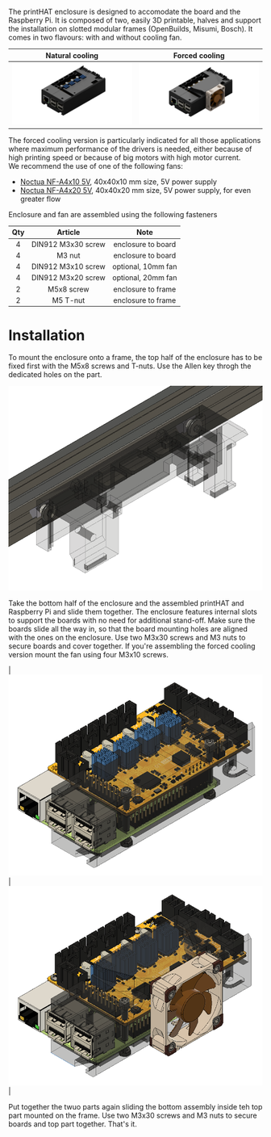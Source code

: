 The printHAT enclosure is designed to accomodate the board and the Raspberry Pi. It is composed of two, easily 3D printable, halves and support the installation on slotted modular frames (OpenBuilds, Misumi, Bosch). It comes in two flavours: with and without cooling fan. 

| Natural cooling  | Forced cooling | 
|:-------------------------:|:-------:|
|![alt](../../img/case_pHAT_1.0_back.png) | ![alt](../../img/case_pHAT_1.0_fan_back.png) |

The forced cooling version is particularly indicated for all those applications where maximum performance of the drivers is needed, either because of high printing speed or because of big motors with high motor current.  
We recommend the use of one of the following fans:
* [Noctua NF-A4x10 5V](https://noctua.at/en/products/fan/nf-a4x10-5v), 40x40x10 mm size, 5V power supply
* [Noctua NF-A4x20 5V](https://noctua.at/en/products/fan/nf-a4x20-5v), 40x40x20 mm size, 5V power supply, for even greater flow

Enclosure and fan are assembled using the following fasteners  

| Qty | Article | Note |
|:---:|:---:|:---:|
| 4 | DIN912 M3x30 screw | enclosure to board  |
| 4 | M3 nut  | enclosure to board  |
| 4 | DIN912 M3x10 screw  | optional, 10mm fan  |
| 4 | DIN912 M3x20 screw  | optional, 20mm fan  |
| 2 | M5x8 screw  | enclosure to frame |
| 2 | M5 T-nut | enclosure to frame |

# Installation
To mount the enclosure onto a frame, the top half of the enclosure has to be fixed first with the M5x8 screws and T-nuts. Use the Allen key throgh the dedicated holes on the part.

![alt](../../img/enclosures/enc_step_1.png)

Take the bottom half of the enclosure and the assembled printHAT and Raspberry Pi and slide them together. The enclosure features internal slots to support the boards with no need for additional stand-off. Make sure the boards slide all the way in, so that the board mounting holes are aligned with the ones on the enclosure. Use two M3x30 screws and M3 nuts to secure boards and cover together. If you're assembling the forced cooling version mount the fan using four M3x10 screws.

| ![alt](../../img/enclosures/enc_step_2.png) | ![alt](../../img/enclosures/enc_step_3.png) |

Put together the twuo parts again sliding the bottom assembly inside teh top part mounted on the frame. Use two M3x30 screws and M3 nuts to secure boards and top part together. That's it.

